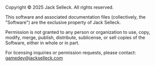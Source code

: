 Copyright © 2025 Jack Selleck. All rights reserved.

This software and associated documentation files (collectively, the "Software") are the exclusive property of Jack Selleck.

Permission is not granted to any person or organization to use, copy, modify, merge, publish, distribute, sublicense, or sell copies of the Software, either in whole or in part.

For licensing inquiries or permission requests, please contact: gamedev@jackselleck.com
